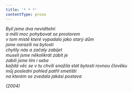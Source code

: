 ```yaml
---
title: '* * *'
contentType: prose
---
```


_Byli jsme dva neviditelní  
a měli moc pohybovat se prostorem  
v tom místě které vypadalo jako starý dům  
jsme narazili na bytosti  
chytily nás a začaly zabíjet  
museli jsme několikrát zabít je  
zabili jsme tím i sebe  
každá věc se v tu chvíli snažila stát bytostí rovnou člověku  
můj poslední pohled patřil smetišti  
na kterém se zvedala jakási postava_

_(2004)_
